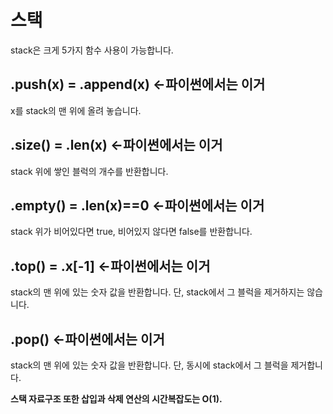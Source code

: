 스택
=======

stack은 크게 5가지 함수 사용이 가능합니다.  

.push(x) = .append(x) <-파이썬에서는 이거
-----
x를 stack의 맨 위에 올려 놓습니다.  


.size() = .len(x) <-파이썬에서는 이거
-----
stack 위에 쌓인 블럭의 개수를 반환합니다.  


.empty() = .len(x)==0 <-파이썬에서는 이거
-----
stack 위가 비어있다면 true, 비어있지 않다면 false를 반환합니다.  


.top() = .x[-1] <-파이썬에서는 이거
----
stack의 맨 위에 있는 숫자 값을 반환합니다. 단, stack에서 그 블럭을 제거하지는 않습니다.  


.pop() <-파이썬에서는 이거
--
stack의 맨 위에 있는 숫자 값을 반환합니다. 단, 동시에 stack에서 그 블럭을 제거합니다.  




 

**스택 자료구조 또한 삽입과 삭제 연산의 시간복잡도는 O(1).**







